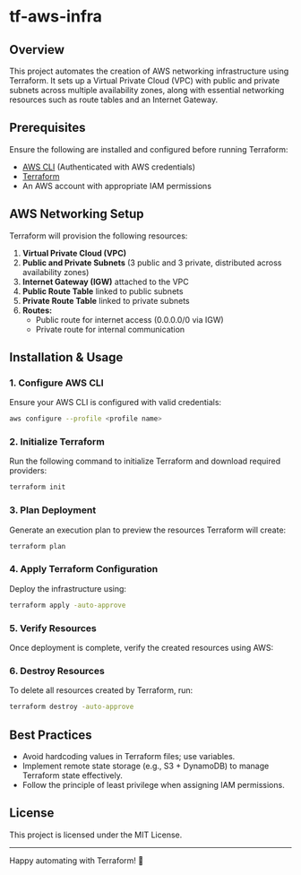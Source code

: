 # tf-aws-infra   

## Overview
This project automates the creation of AWS networking infrastructure using Terraform. It sets up a Virtual Private Cloud (VPC) with public and private subnets across multiple availability zones, along with essential networking resources such as route tables and an Internet Gateway.

## Prerequisites
Ensure the following are installed and configured before running Terraform:

- [AWS CLI](https://aws.amazon.com/cli/) (Authenticated with AWS credentials)
- [Terraform](https://developer.hashicorp.com/terraform/tutorials/aws-get-started/install-cli)
- An AWS account with appropriate IAM permissions

## AWS Networking Setup
Terraform will provision the following resources:

1. **Virtual Private Cloud (VPC)**
2. **Public and Private Subnets** (3 public and 3 private, distributed across availability zones)
3. **Internet Gateway (IGW)** attached to the VPC
4. **Public Route Table** linked to public subnets
5. **Private Route Table** linked to private subnets
6. **Routes:**
   - Public route for internet access (0.0.0.0/0 via IGW)
   - Private route for internal communication

## Installation & Usage

### 1. Configure AWS CLI
Ensure your AWS CLI is configured with valid credentials:
```sh
aws configure --profile <profile name>
```

### 2. Initialize Terraform
Run the following command to initialize Terraform and download required providers:
```sh
terraform init
```

### 3. Plan Deployment
Generate an execution plan to preview the resources Terraform will create:
```sh
terraform plan
```

### 4. Apply Terraform Configuration
Deploy the infrastructure using:
```sh
terraform apply -auto-approve
```

### 5. Verify Resources
Once deployment is complete, verify the created resources using AWS:

### 6. Destroy Resources
To delete all resources created by Terraform, run:
```sh
terraform destroy -auto-approve
```

## Best Practices
- Avoid hardcoding values in Terraform files; use variables.
- Implement remote state storage (e.g., S3 + DynamoDB) to manage Terraform state effectively.
- Follow the principle of least privilege when assigning IAM permissions.

## License
This project is licensed under the MIT License.

---

Happy automating with Terraform! 🚀

